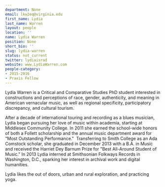 ```yaml
---
department: None
email: lkw2eq@virginia.edu
first_name: Lydia
last_name: Warren
layout: people
location: ''
name: Lydia Warren
position: None
short_bio: ''
slug: lydia-warren
status: not_current
twitter: lydiaisrad
website: www.LydiaWarren.com
people-category:
- 2015-2016
- Praxis Fellow
---
```




Lydia Warren is a Critical and Comparative Studies PhD student interested in constructions and perceptions of race, gender, authenticity, and meaning in American vernacular music, as well as regional specificity, participatory discrepancy, and cultural tourism.

After a decade of international touring and recording as a blues musician, Lydia began pursuing her love of music within academia, starting at Middlesex Community College. In 2011 she earned the school-wide honors of both a Follett scholarship and the annual music department award for "Most Outstanding Performance."  Transferring to Smith College as an Ada Comstock scholar, she graduated in December 2013 with a B.A. in Music and received the Harriet Dey Barnum Prize for "Best All-Around Student of Music." In 2013 Lydia interned at Smithsonian Folkways Records in Washington, D.C., sparking her interest in archival work and digital humanities.




Lydia likes the out of doors, urban and rural exploration, and practicing yoga.
